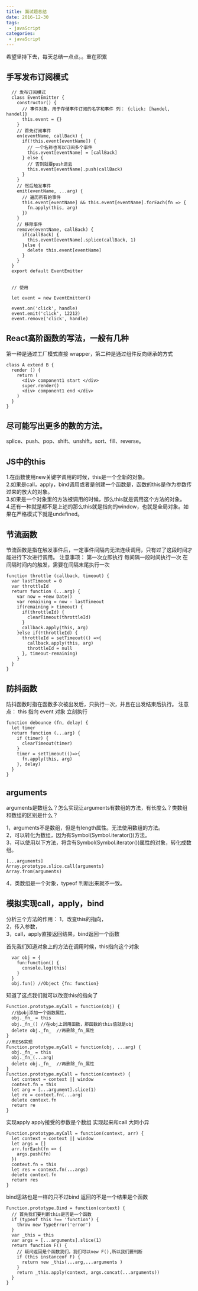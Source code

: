 ```yaml
---
title: 面试题总结
date: 2016-12-30
tags:
 - javaScript
categories: 
 - javaScript
---
```


希望坚持下去，每天总结一点点。。重在积累

## 手写发布订阅模式

``` js{1}
  // 发布订阅模式
  class EventEmitter {
    constructor() {
      // 事件对象，用于存储事件订阅的名字和事件 列： {click: [handel, handel]}
      this.event = {}
    }
    // 首先订阅事件
    on(eventName, callBack) {
      if(!this.event[eventName]) {
        // 一个名称也可以订阅多个事件
        this.event[eventName] = [callBack]
      } else {
        // 否则就要push进去
        this.event[eventName].push(callBack)
      }
    }
    // 然后触发事件
    emit(eventName, ...arg) {
      // 遍历所有的事件
      this.event[eventName] && this.event[eventName].forEach(fn => {
        fn.apply(this, arg)
      })
    }
    // 移除事件
    remove(eventName, callBack) {
      if(callBack) {
        this.event[eventName].splice(callBack, 1)
      }else {
        delete this.event[eventName]
      }
    }
  }
  export default EventEmitter


  // 使用

  let event = new EventEmitter()

  event.on('click', handle)
  event.emit('click', 12212)
  event.remove('click', handle)
```
## React高阶函数的写法，一般有几种

第一种是通过工厂模式直接 wrapper，第二种是通过组件反向继承的方式

``` js{2}
class A extend B {
  render () {
    return (
      <div> component1 start </div>
      super.render()
      <div> component1 end </div>
    )
  }
}
```
## 尽可能写出更多的数的方法。
splice、push、pop、shift、unshift，sort、fill、reverse。
## JS中的this
1.在函数使用new关键字调用的时候，this是一个全新的对象。</br>
2.如果是call，apply，bind调用或者是创建一个函数是，函数的this是作为参数传过来的放大的对象。</br>
3.如果是一个对象里的方法被调用的时候，那么this就是调用这个方法的对象。</br>
4.还有一种就是都不是上述的那么this就是指向的window，也就是全局对象。如果在严格模式下就是undefined。

## 节流函数
  节流函数是指在触发事件后，一定事件间隔内无法连续调用，只有过了这段时间才能进行下次进行调用。
  注意事项：
    第一次立即执行
    每间隔一段时间执行一次
    在间隔时间内的触发，需要在间隔末尾执行一次
  ```js{3}
  function throttle (callback, timeout) {
    var lastTimeout = 0
    var throttleId
    return function (...arg) {
      var now = +new Date()
      var remaining = now - lastTimeout
      if(remaining > timeout) {
        if(throttleId) {
          clearTimeout(throttleId)
        }
        callback.apply(this, arg)
      }else if(!throttleId) {
        throttleId = setTimeout(() =>{
          callback.apply(this, arg)
          throttleId = null
        }, timeout-remaining)
      }
    }
  }
  ```
  ## 防抖函数
  防抖函数时指在函数多次被出发后，只执行一次，并且在出发结束后执行。
  注意点：
    this 指向
    event 对象
    立刻执行

  ```js{4}
  function debounce (fn, delay) {
    let timer
    return function (...arg) {
      if (timer) {
        clearTimeout(timer)
      }
      timer = setTimeout(()=>{
        fn.apply(this, arg)
      }, delay)
    }
  }
  ```
  ## arguments
  arguments是数组么？怎么实现让arguments有数组的方法，有长度么？类数组和数组的区别是什么？

  1，arguments不是数组，但是有length属性。无法使用数组的方法。</br>
  2，可以转化为数组，因为有Symbol(Symbol.iterator())方法。</br>
  3，可以使用以下方法，将含有Symbol(Symbol.iterator())属性的对象，转化成数组。</br>
  ```js{5}
  [...arguments]
  Array.prototype.slice.call(arguments)
  Array.from(arguments)
  ```
  4，类数组是一个对象，typeof 判断出来就不一致。

## 模拟实现call，apply，bind
分析三个方法的作用：
  1，改变this的指向，</br>
  2，传入参数，</br>
  3，call，apply直接返回结果，bind返回一个函数</br>

首先我们知道对象上的方法在调用时候，this指向这个对象
```js{6}
  var obj = {
    fun:function() {
      console.log(this)
    }
  }
  obj.fun() //Object {fn: function}
```
知道了这点我们就可以改变this的指向了
```js{6}
Function.prototype.myCall = function(obj) {
  //给obj添加一个函数属性，
  obj._fn_ = this
  obj._fn_() //在obj上调用函数，那函数的this值就是obj
  delete obj._fn_  //再删除_fn_属性
}
//用ES6实现
Function.prototype.myCall = function(obj, ...arg) {
  obj._fn_ = this
  obj._fn_(...arg)
  delete obj._fn_  //再删除_fn_属性
}
Function.prototype.myCall = function(context) {
  let context = context || window
  context.fn = this
  let arg = [...argument].slice(1)
  let re = context.fn(...arg)
  delete context.fn
  return re
}
``` 
实现apply apply接受的参数是个数组 实现起来和call 大同小异

```js{6}
Function.prototype.myCall = function(context, arr) {
  let context = context || window
  let args = []
  arr.forEach(fn => {
    args.push(fn)
  })
  context.fn = this
  let res = context.fn(...args)
  delete context.fn
  return res 
}
``` 
bind思路也是一样的只不过bind 返回的不是一个结果是个函数

```js{6}
Function.prototype.Bind = function(context) {
  // 首先我们要判断this是否是一个函数
  if (typeof this !== 'function') {
    throw new TypeError('error')
  }
  var _this = this
  var args = [...arguments].slice(1)
  return function F() {
    // 疑问返回是个函数我们，我们可以new F(),所以我们要判断
    if (this instanceof F) {
      return new _this(...arg,...arguments )
    }
    return _this.apply(context, args.concat(...arguments))
  }
}
``` 

